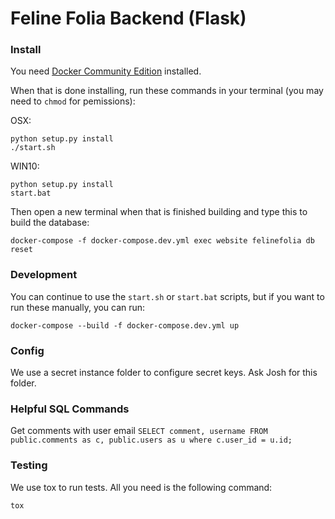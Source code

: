# Feline Folia Backend (Flask)

### Install

You need [Docker Community Edition](https://store.docker.com/search?offering=community&type=edition) installed.

When that is done installing, run these commands in your terminal (you may need to `chmod` for pemissions):

OSX:

```
python setup.py install
./start.sh
```

WIN10:

```
python setup.py install
start.bat
```

Then open a new terminal when that is finished building and type this to build the database:

```
docker-compose -f docker-compose.dev.yml exec website felinefolia db reset
```

### Development

You can continue to use the `start.sh` or `start.bat` scripts, but if you want to run these manually, you can run:

```
docker-compose --build -f docker-compose.dev.yml up
```

### Config

We use a secret instance folder to configure secret keys. Ask Josh for this folder.

### Helpful SQL Commands

Get comments with user email
`SELECT comment, username FROM public.comments as c, public.users as u where c.user_id = u.id;`

### Testing

We use tox to run tests. All you need is the following command:

```
tox
```

